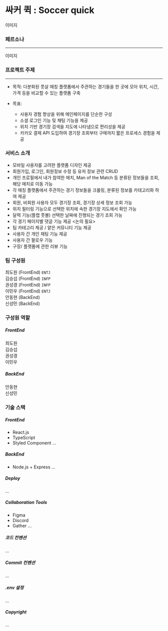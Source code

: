 # 싸커 퀵 : Soccer quick

이미지

### 페르소나
<hr>

이미지

### 프로젝트 주제
<hr>

- 목적: 다분화된 풋살 매칭 플랫폼에서 주관하는 경기들을 한 곳에 모아 위치, 시간, 가격 등을 비교할 수 있는 플랫폼 구축<br>

- 목표:
  - 사용자 경험 향상을 위해 메인페이지를 단순한 구성
  - 소셜 로그인 기능 및 채팅 기능을 제공
  - 위치 기반 경기장 검색을 지도에 나타냄으로 편리성을 제공
  - 카카오 결제 API 도입하여 경기장 조회부터 구매까지 짧은 프로세스 경험을 제공
   

### 서비스 소개
  - 모바일 사용자를 고려한 플랫폼 디자인 제공
  - 회원가입, 로그인, 회원정보 수정 등 유저 정보 관련 CRUD
  - 개인 프로필에서 내가 참여한 매치, Man of the Match 등 분류된 정보들을 조회, 해당 매치로 이동 가능
  - 각 매칭 플랫폼에서 주관하는 경기 정보들을 크롤링, 분류된 정보를 카테고리화 하여 제공
  - 회원, 비회원 사용자 모두 경기장 조회, 경기장 상세 정보 조회 가능
  - 위치 필터링 기능으로 선택한 위치에 속한 경기장 지도에서 확인 가능
  - 달력 기능(플랩 풋볼) 선택한 날짜에 진행되는 경기 조회 가능
  - 각 경기 페이지별 댓글 기능 제공
  <논의 필요>
  - 팀 카테고리 제공 / 얕은 커뮤니티 기능 제공
  - 사용자 간 개인 채팅 기능 제공
  - 사용자 간 팔로우 기능
  - 구장/ 플랫폼에 관한 리뷰 기능

### 팀 구성원
최도원 (FrontEnd) `ENTJ`  
김승섭 (FrontEnd) `INFP`  
권성경 (FrontEnd) `INFP`  
이민우 (FrontEnd) `ENTJ`  
안동현 (BackEnd) ` `  
신성민 (BackEnd) ` `  

### 구성원 역할
##### FrontEnd  
최도원  
김승섭  
권성경  
이민우  

##### BackEnd
안동현  
신성민

### 기술 스택
##### FrontEnd
- React.js
- TypeScript
- Styled Component
...
##### BackEnd
- Node.js + Express
...

##### Deploy
...
##### Collaboration Tools
- Figma
- Discord
- Gather
...

##### 코드 컨벤션
...
##### Commit 컨벤션
...
##### .env 설정
...
##### Copyright
...
